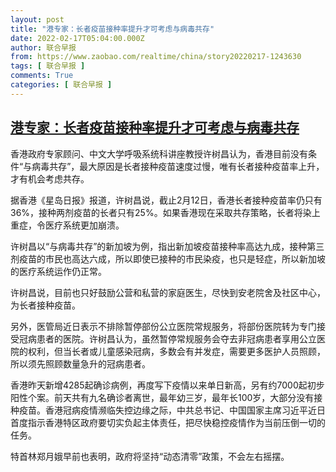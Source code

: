 ```yaml
---
layout: post
title: "港专家：长者疫苗接种率提升才可考虑与病毒共存"
date: 2022-02-17T05:04:00.000Z
author: 联合早报
from: https://www.zaobao.com/realtime/china/story20220217-1243630
tags: [ 联合早报 ]
comments: True
categories: [ 联合早报 ]
---
```

<!--1645074240000-->
[港专家：长者疫苗接种率提升才可考虑与病毒共存](https://www.zaobao.com/realtime/china/story20220217-1243630)
------

<div>
<p>香港政府专家顾问、中文大学呼吸系统科讲座教授许树昌认为，香港目前没有条件“与病毒共存”，最大原因是长者接种疫苗速度过慢，唯有长者接种疫苗率上升，才有机会考虑共存。</p><p>据香港《星岛日报》报道，许树昌说，截止2月12日，香港长者接种疫苗率仍只有36%，接种两剂疫苗的长者只有25%。如果香港现在采取共存策略，长者将染上重症，令医疗系统更加崩溃。</p><p>许树昌以“与病毒共存”的新加坡为例，指出新加坡疫苗接种率高达九成，接种第三剂疫苗的市民也高达六成，所以即使已接种的市民染疫，也只是轻症，所以新加坡的医疗系统运作仍正常。</p><section id="imu"><div id="dfp-ad-imu1">        </div></section><p>许树昌说，目前也只好鼓励公营和私营的家庭医生，尽快到安老院舍及社区中心，为长者接种疫苗。</p><p>另外，医管局近日表示不排除暂停部份公立医院常规服务，将部份医院转为专门接受冠病患者的医院。许树昌认为，虽然暂停常规服务会夺去非冠病患者享用公立医院的权利，但当长者或儿童感染冠病，多数会有并发症，需要更多医护人员照顾，所以须先照顾数量急升的冠病患者。</p><p>香港昨天新增4285起确诊病例，再度写下疫情以来单日新高，另有约7000起初步阳性个案。前天共有九名确诊者离世，最年幼三岁，最年长100岁，大部分没有接种疫苗。香港冠病疫情濒临失控边缘之际，中共总书记、中国国家主席习近平近日首度指示香港特区政府要切实负起主体责任，把尽快稳控疫情作为当前压倒一切的任务。</p><div id="innity-in-post"></div><div id="dfp-ad-midarticlespecial">        </div><p>特首林郑月娥早前也表明，政府将坚持“动态清零”政策，不会左右摇摆。</p>      <div class="cx_paywall_placeholder" id="sph_cdp_40"></div>
</div>
